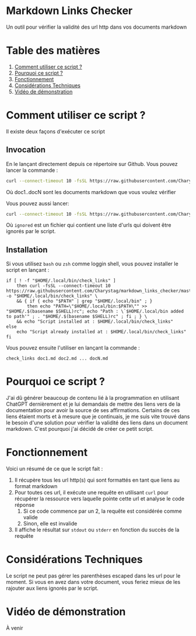 # Markdown Links Checker

Un outil pour vérifier la validité des url http dans vos documents markdown

# Table des matières

1.	[Comment utiliser ce script ?](#comment-utiliser-ce-script-)
2.	[Pourquoi ce script ?](#pourquoi-ce-script-)
3.	[Fonctionnement](#fonctionnement)
4.	[Considérations Techniques](#considérations-techniques)
5.	[Vidéo de démonstration](#vidéo-de-démonstration)

# Comment utiliser ce script ?

Il existe deux façons d'exécuter ce script

## Invocation

En le lançant directement depuis ce répertoire sur Github. Vous pouvez lancer la commande :
```bash
curl --connect-timeout 10 -fsSL https://raw.githubusercontent.com/Charystag/markdown_links_checker/master/check_links.sh | bash -s -- doc1.md doc2.md ... docN.md
```
Où doc1..docN sont les documents markdown que vous voulez vérifier

Vous pouvez aussi lancer:
```bash
curl --connect-timeout 10 -fsSL https://raw.githubusercontent.com/Charystag/markdown_links_checker/master/check_links.sh | bash -s -- -i ignored doc1.md doc2.md ... docN.md
```
Où `ignored` est un fichier qui contient une liste d'urls qui doivent être ignorés par le script.

## Installation

Si vous utilisez `bash` ou `zsh` comme loggin shell, vous pouvez installer le script en lançant :
```
if [ ! -f "$HOME/.local/bin/check_links" ]
	then curl -fsSL --connect-timeout 10 https://raw.githubusercontent.com/Charystag/markdown_links_checker/master/check_links.sh -o "$HOME/.local/bin/check_links" \
	&& { if { echo "$PATH" | grep "$HOME/.local/bin" ; }
		then echo "PATH=\"$HOME/.local/bin:$PATH\"" >> "$HOME/.$(basename $SHELL)rc"; echo "Path : \`$HOME/.local/bin added to path'" ; . "$HOME/.$(basename $SHELL)rc" ; fi ; } \
	&& echo "Script installed at : $HOME/.local/bin/check_links"
else
	echo "Script already installed at : $HOME/.local/bin/check_links"
fi
```

Vous pouvez ensuite l'utiliser en lançant la commande :
```
check_links doc1.md doc2.md ... docN.md
```

# Pourquoi ce script ?

J'ai dû générer beaucoup de contenu lié à la programmation en utilisant ChatGPT dernièrement et je lui demandais de mettre des liens 
vers de la documentation pour avoir la source de ses affirmations. Certains de ces liens étaient morts et à mesure que je 
continuais, je me suis vite trouvé dans le besoin d'une solution pour vérifier la validité des liens dans un document markdown. 
C'est pourquoi j'ai décidé de créer ce petit script.


# Fonctionnement

Voici un résumé de ce que le script fait :
1.	Il récupère tous les url http(s) qui sont formattés en tant que liens au format markdown
2.	Pour toutes ces url, il exécute une requête en utilisant `curl` pour récupérer la ressource vers laquelle pointe cette url et analyse le code réponse
	1.	Si ce code commence par un 2, la requête est considérée comme valide
	2.	Sinon, elle est invalide
3.	Il affiche le résultat sur `stdout` ou `stderr` en fonction du succès de la requête

# Considérations Techniques

Le script ne peut pas gérer les parenthèses escaped dans les url pour le moment. Si vous en avez dans votre document, vous 
feriez mieux de les rajouter aux liens ignorés par le script.

# Vidéo de démonstration
À venir
